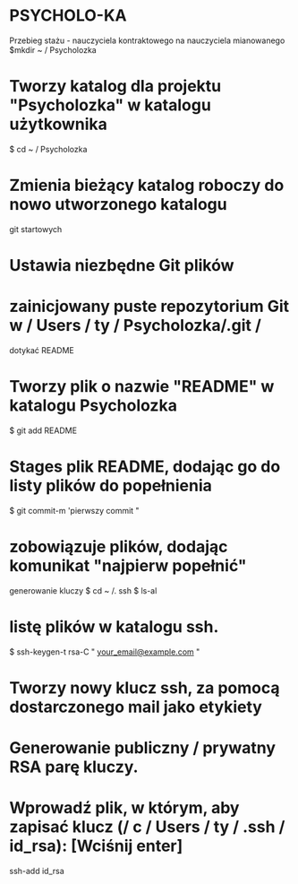 PSYCHOLO-KA
===========

Przebieg stażu - nauczyciela kontraktowego na nauczyciela mianowanego
$mkdir ~ / Psycholozka
# Tworzy katalog dla projektu "Psycholozka" w katalogu użytkownika

$ cd ~ / Psycholozka
# Zmienia bieżący katalog roboczy do nowo utworzonego katalogu

git startowych 
# Ustawia niezbędne Git plików 
# zainicjowany puste repozytorium Git w / Users / ty / Psycholozka/.git /

dotykać README 
# Tworzy plik o nazwie "README" w katalogu Psycholozka
$ git add README 
# Stages plik README, dodając go do listy plików do popełnienia

$ git commit-m 'pierwszy commit " 
# zobowiązuje plików, dodając komunikat "najpierw popełnić"

generowanie kluczy
$ cd ~ /. ssh 
$ ls-al 
# listę plików w katalogu ssh.

$ ssh-keygen-t rsa-C " your_email@example.com " 
# Tworzy nowy klucz ssh, za pomocą dostarczonego mail jako etykiety 
# Generowanie publiczny / prywatny RSA parę kluczy. 
# Wprowadź plik, w którym, aby zapisać klucz (/ c / Users / ty / .ssh / id_rsa): [Wciśnij enter]
 ssh-add id_rsa
